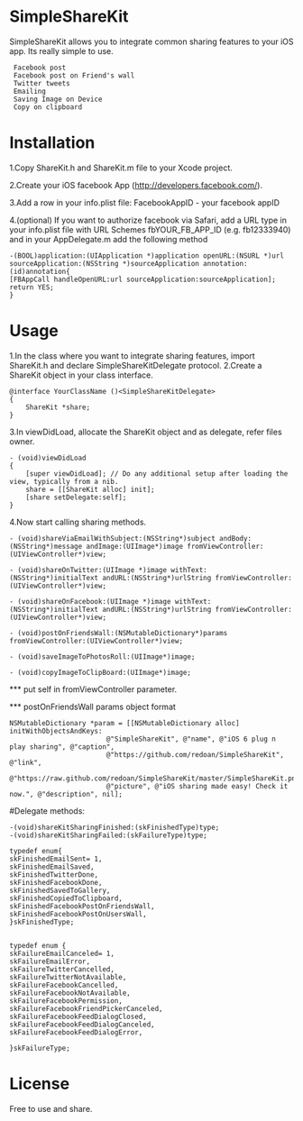SimpleShareKit
==================

SimpleShareKit allows you to integrate common sharing features to your iOS app. Its really simple to use.

     Facebook post
     Facebook post on Friend's wall
     Twitter tweets
     Emailing
     Saving Image on Device
     Copy on clipboard
    

# Installation

1.Copy ShareKit.h and ShareKit.m file to your Xcode project.

2.Create your iOS facebook App (http://developers.facebook.com/).

3.Add a row in your info.plist file: FacebookAppID - your facebook appID

4.(optional) If you want to authorize facebook via Safari, add a URL type in your info.plist file with  URL Schemes fbYOUR_FB_APP_ID (e.g. fb12333940) and in your AppDelegate.m add the following method

    -(BOOL)application:(UIApplication *)application openURL:(NSURL *)url sourceApplication:(NSString *)sourceApplication annotation:(id)annotation{
    [FBAppCall handleOpenURL:url sourceApplication:sourceApplication];
    return YES;
    }
    
# Usage

1.In the class where you want to integrate sharing features, import ShareKit.h and declare SimpleShareKitDelegate protocol.
2.Create a ShareKit object in your class interface.

 
	@interface YourClassName ()<SimpleShareKitDelegate>
	{
		ShareKit *share;
	}

3.In viewDidLoad, allocate the ShareKit object and as delegate, refer files owner.

	- (void)viewDidLoad
	{
	 	[super viewDidLoad]; // Do any additional setup after loading the view, typically from a nib. 
		share = [[ShareKit alloc] init];
		[share setDelegate:self]; 
	}

4.Now start calling sharing methods.

	- (void)shareViaEmailWithSubject:(NSString*)subject andBody:(NSString*)message andImage:(UIImage*)image fromViewController:(UIViewController*)view;

	- (void)shareOnTwitter:(UIImage *)image withText:(NSString*)initialText andURL:(NSString*)urlString fromViewController:(UIViewController*)view;

	- (void)shareOnFacebook:(UIImage *)image withText:(NSString*)initialText andURL:(NSString*)urlString fromViewController:(UIViewController*)view; 

	- (void)postOnFriendsWall:(NSMutableDictionary*)params fromViewController:(UIViewController*)view;

	- (void)saveImageToPhotosRoll:(UIImage*)image; 

	- (void)copyImageToClipBoard:(UIImage*)image; 

*** put self in fromViewController parameter.

*** postOnFriendsWall params object format
	
    NSMutableDictionary *param = [[NSMutableDictionary alloc] initWithObjectsAndKeys: 
							@"SimpleShareKit", @"name", @"iOS 6 plug n play sharing", @"caption", 
							@"https://github.com/redoan/SimpleShareKit", @"link", 
							@"https://raw.github.com/redoan/SimpleShareKit/master/SimpleShareKit.png", 
							@"picture", @"iOS sharing made easy! Check it now.", @"description", nil];


#Delegate methods:

	-(void)shareKitSharingFinished:(skFinishedType)type;
	-(void)shareKitSharingFailed:(skFailureType)type;

    typedef enum{
    skFinishedEmailSent= 1,
    skFinishedEmailSaved,
    skFinishedTwitterDone,
    skFinishedFacebookDone,
    skFinishedSavedToGallery,
    skFinishedCopiedToClipboard,
    skFinishedFacebookPostOnFriendsWall,
    skFinishedFacebookPostOnUsersWall,
    }skFinishedType;


    typedef enum {
    skFailureEmailCanceled= 1,
    skFailureEmailError,
    skFailureTwitterCancelled,
    skFailureTwitterNotAvailable,
    skFailureFacebookCancelled,
    skFailureFacebookNotAvailable,
    skFailureFacebookPermission,
    skFailureFacebookFriendPickerCanceled,
    skFailureFacebookFeedDialogClosed,
    skFailureFacebookFeedDialogCanceled,
    skFailureFacebookFeedDialogError,
    
    }skFailureType;


License
==================
Free to use and share.


